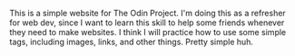 This is a simple website for The Odin Project. I'm doing this as a refresher for web dev, since I want to learn this skill to help some friends whenever they need to make websites.
I think I will practice how to use some simple tags, including images, links, and other things. Pretty simple huh.
